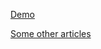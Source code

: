 [Demo](https://ermineaweb.github.io/tensorflowjs-react-linear)

[Some other articles](https://romainamichaud.com)
